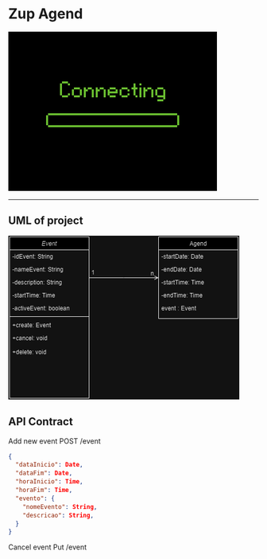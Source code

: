 # Zup Agend

![](.dev/static/gif_de_conexao.gif)

-------
## UML of project

![](.dev/static/Agend.png)

## API Contract

Add new event
POST /event
```json
{
  "dataInicio": Date,
  "dataFim": Date,
  "horaInicio": Time,
  "horaFim": Time,
  "evento": {
    "nomeEvento": String,
    "descricao": String,
  }
}
```
Cancel event
Put /event
```json

```